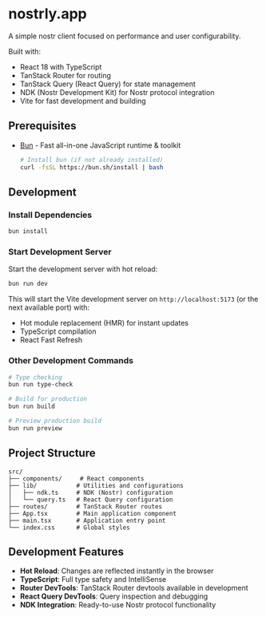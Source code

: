 # nostrly.app

A simple nostr client focused on performance and user configurability.

Built with:
- React 18 with TypeScript
- TanStack Router for routing
- TanStack Query (React Query) for state management
- NDK (Nostr Development Kit) for Nostr protocol integration
- Vite for fast development and building

## Prerequisites

- [Bun](https://bun.sh/) - Fast all-in-one JavaScript runtime & toolkit
  ```bash
  # Install bun (if not already installed)
  curl -fsSL https://bun.sh/install | bash
  ```

## Development

### Install Dependencies

```bash
bun install
```

### Start Development Server

Start the development server with hot reload:

```bash
bun run dev
```

This will start the Vite development server on `http://localhost:5173` (or the next available port) with:
- Hot module replacement (HMR) for instant updates
- TypeScript compilation
- React Fast Refresh

### Other Development Commands

```bash
# Type checking
bun run type-check

# Build for production
bun run build

# Preview production build
bun run preview
```

## Project Structure

```
src/
├── components/     # React components
├── lib/           # Utilities and configurations
│   ├── ndk.ts     # NDK (Nostr) configuration
│   └── query.ts   # React Query configuration
├── routes/        # TanStack Router routes
├── App.tsx        # Main application component
├── main.tsx       # Application entry point
└── index.css      # Global styles
```

## Development Features

- **Hot Reload**: Changes are reflected instantly in the browser
- **TypeScript**: Full type safety and IntelliSense
- **Router DevTools**: TanStack Router devtools available in development
- **React Query DevTools**: Query inspection and debugging
- **NDK Integration**: Ready-to-use Nostr protocol functionality
